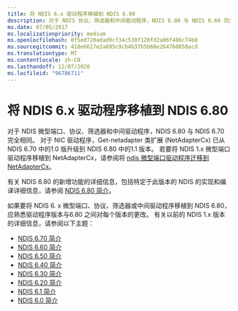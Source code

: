 ```yaml
---
title: 将 NDIS 6.x 驱动程序移植到 NDIS 6.80
description: 对于 NDIS 协议、筛选器和中间驱动程序，NDIS 6.80 与 NDIS 6.60 完全相同。 有关 NDIS 6.80 的新增功能的详细信息，请参阅 NDIS 6.80 简介。
ms.date: 07/05/2017
ms.localizationpriority: medium
ms.openlocfilehash: 0f5ed720adad9cf34c530f120fd2a06f406c74b8
ms.sourcegitcommit: 418e6617e2a695c9cb4b37b5b60e264760858acd
ms.translationtype: MT
ms.contentlocale: zh-CN
ms.lasthandoff: 12/07/2020
ms.locfileid: "96786711"
---
```

# <a name="porting-ndis-6x-drivers-to-ndis-680"></a>将 NDIS 6.x 驱动程序移植到 NDIS 6.80

对于 NDIS 微型端口、协议、筛选器和中间驱动程序，NDIS 6.80 与 NDIS 6.70 完全相同。 对于 NIC 驱动程序，Get-netadapter 类扩展 (NetAdapterCx) 已从 NDIS 6.70 中的1.0 版升级到 NDIS 6.80 中的1.1 版本。 若要将 NDIS 1.x 微型端口驱动程序移植到 NetAdapterCx，请参阅将 [ndis 微型端口驱动程序迁移到 NetAdapterCx](../netcx/porting-ndis-miniport-drivers-to-netadaptercx.md)。

有关 NDIS 6.80 的新增功能的详细信息，包括特定于此版本的 NDIS 的实现和编译详细信息，请参阅 [NDIS 6.80 简介](introduction-to-ndis-6-80.md)。

如果要将 NDIS 6. x 微型端口、协议、筛选器或中间驱动程序移植到 NDIS 6.80，应熟悉驱动程序版本与6.80 之间对每个版本的更改。 有关以前的 NDIS 1.x 版本的详细信息，请参阅以下主题：

- [NDIS 6.70 简介](introduction-to-ndis-6-70.md)
- [NDIS 6.60 简介](introduction-to-ndis-6-60.md)
- [NDIS 6.50 简介](introduction-to-ndis-6-50.md)
- [NDIS 6.40 简介](introduction-to-ndis-6-40.md)
- [NDIS 6.30 简介](introduction-to-ndis-6-30.md)
- [NDIS 6.20 简介](introduction-to-ndis-6-20.md)
- [NDIS 6.1 简介](introduction-to-ndis-6-1.md)
- [NDIS 6.0 简介](introduction-to-ndis-6-0.md)

